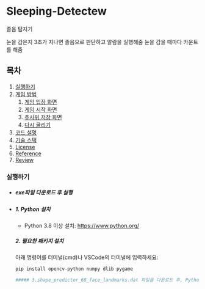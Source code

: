 # Sleeping-Detectew
졸음 탐지기

눈을 감은지 3초가 지나면 졸음으로 판단하고 알람을 실행해줌
눈을 감을 때마다 카운트를 해줌

## 목차

1.  [실행하기](#실행하기)
2.  [게임 방법](#게임-방법)
    1.  [게임 입장 화면](#게임-입장-화면)
    2.  [게임 시작 화면](#게임-시작-화면)
    3.  [주사위 저장 화면](#주사위-저장-화면)
    4.  [다시 굴리기](#다시-굴리기)
3.  [코드 설명](#코드-설명)
4.  [기술 스택](#기술-스택)
5.  [License](#License)
6.  [Reference](#Reference)
7.  [Review](#review)

### 실행하기

-   ##### exe파일 다운로드 후 실행


-   ##### 1. Python 설치
    - Python 3.8 이상 설치: https://www.python.org/

    ##### 2. 필요한 패키지 설치
    아래 명령어를 터미널(cmd)나 VSCode의 터미널에 입력하세요:

    ```bash
    pip install opencv-python numpy dlib pygame

    ##### 3.shape_predictor_68_face_landmarks.dat 파일을 다운로드 후, Python 파일과 같은 폴더에 넣기


